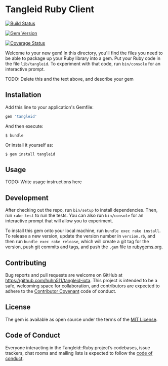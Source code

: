 # Tangleid Ruby Client

[![Build Status](https://travis-ci.org/huhn511/tangleid-ruby.png?branch=master)](https://travis-ci.org/huhn511/tangleid-ruby)

[![Gem Version](https://badge.fury.io/rb/tangleid-ruby.png)](http://badge.fury.io/rb/tangleid-ruby)

[![Coverage Status](https://coveralls.io/repos/github/huhn511/tangleid-ruby/badge.svg?branch=master)](https://coveralls.io/github/huhn511/tangleid-ruby?branch=master)

Welcome to your new gem! In this directory, you'll find the files you need to be able to package up your Ruby library into a gem. Put your Ruby code in the file `lib/tangleid`. To experiment with that code, run `bin/console` for an interactive prompt.

TODO: Delete this and the text above, and describe your gem

## Installation

Add this line to your application's Gemfile:

```ruby
gem 'tangleid'
```

And then execute:

    $ bundle

Or install it yourself as:

    $ gem install tangleid

## Usage

TODO: Write usage instructions here

## Development

After checking out the repo, run `bin/setup` to install dependencies. Then, run `rake test` to run the tests. You can also run `bin/console` for an interactive prompt that will allow you to experiment.

To install this gem onto your local machine, run `bundle exec rake install`. To release a new version, update the version number in `version.rb`, and then run `bundle exec rake release`, which will create a git tag for the version, push git commits and tags, and push the `.gem` file to [rubygems.org](https://rubygems.org).

## Contributing

Bug reports and pull requests are welcome on GitHub at https://github.com/huhn511/tangleid-iota. This project is intended to be a safe, welcoming space for collaboration, and contributors are expected to adhere to the [Contributor Covenant](http://contributor-covenant.org) code of conduct.

## License

The gem is available as open source under the terms of the [MIT License](https://opensource.org/licenses/MIT).

## Code of Conduct

Everyone interacting in the Tangleid::Ruby project’s codebases, issue trackers, chat rooms and mailing lists is expected to follow the [code of conduct](https://github.com/[USERNAME]/tangleid-ruby/blob/master/CODE_OF_CONDUCT.md).

